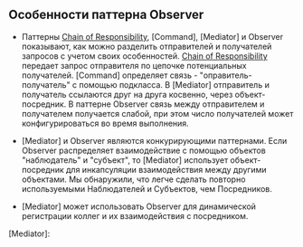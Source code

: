 ## Особенности паттерна Observer

* Паттерны [Chain of Responsibility], [Command], [Mediator] и Observer показывают,
как можно разделить отправителей и получателей запросов с учетом своих особенностей.
[Chain of Responsibility] передает запрос отправителя по цепочке потенциальных получателей.
[Command] определяет связь - "оправитель-получатель" с помощью подкласса.
В [Mediator] отправитель и получатель ссылаются друг на друга косвенно, через объект-посредник.
В паттерне Observer связь между отправителем и получателем получается слабой,
при этом число получателей может конфигурироваться во время выполнения.

* [Mediator] и Observer являются конкурирующими паттернами.
Если Observer распределяет взаимодействие c помощью объектов "наблюдатель" и "субъект",
то [Mediator] использует объект-посредник для инкапсуляции взаимодействия между другими объектами.
Мы обнаружили, что легче сделать повторно используемыми Наблюдателей и Субъектов, чем Посредников.

* [Mediator] может использовать Observer для динамической регистрации коллег и их взаимодействия с посредником.

[Chain of Responsibility]:
[Command]:
[Mediator]: